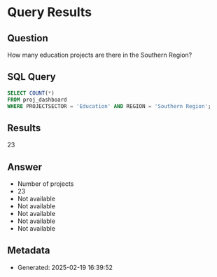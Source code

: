 # Query Results

## Question
How many education projects are there in the Southern Region?

## SQL Query
```sql
SELECT COUNT(*) 
FROM proj_dashboard 
WHERE PROJECTSECTOR = 'Education' AND REGION = 'Southern Region';
```

## Results
23

## Answer
- Number of projects
- 23
- Not available
- Not available
- Not available
- Not available
- Not available

## Metadata
- Generated: 2025-02-19 16:39:52
